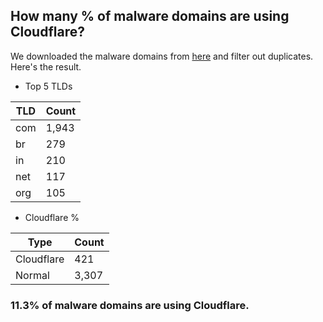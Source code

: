 ## How many % of malware domains are using Cloudflare?


We downloaded the malware domains from [here](https://urlhaus.abuse.ch) and filter out duplicates.
Here's the result.


[//]: # (start replacement)


- Top 5 TLDs

| TLD | Count |
| --- | --- |
| com | 1,943 |
| br | 279 |
| in | 210 |
| net | 117 |
| org | 105 |


- Cloudflare %

| Type | Count |
| --- | --- |
| Cloudflare | 421 |
| Normal | 3,307 |


### 11.3% of malware domains are using Cloudflare.